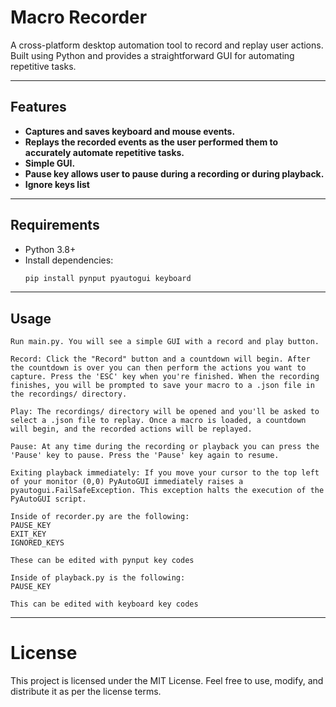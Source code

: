 # Macro Recorder

A cross-platform desktop automation tool to record and replay user actions. Built using Python and provides a straightforward GUI for automating repetitive tasks.

---

## Features

- **Captures and saves keyboard and mouse events.**
- **Replays the recorded events as the user performed them to accurately automate repetitive tasks.**
- **Simple GUI.**
- **Pause key allows user to pause during a recording or during playback.**
- **Ignore keys list**

---

## Requirements

- Python 3.8+
- Install dependencies:
  ```bash
  pip install pynput pyautogui keyboard
  ```

---

## Usage

    Run main.py. You will see a simple GUI with a record and play button.

    Record: Click the "Record" button and a countdown will begin. After the countdown is over you can then perform the actions you want to capture. Press the 'ESC' key when you're finished. When the recording finishes, you will be prompted to save your macro to a .json file in the recordings/ directory.

    Play: The recordings/ directory will be opened and you'll be asked to select a .json file to replay. Once a macro is loaded, a countdown will begin, and the recorded actions will be replayed.

    Pause: At any time during the recording or playback you can press the 'Pause' key to pause. Press the 'Pause' key again to resume.

    Exiting playback immediately: If you move your cursor to the top left of your monitor (0,0) PyAutoGUI immediately raises a pyautogui.FailSafeException. This exception halts the execution of the PyAutoGUI script.

    Inside of recorder.py are the following:
    PAUSE_KEY
    EXIT_KEY
    IGNORED_KEYS

    These can be edited with pynput key codes

    Inside of playback.py is the following:
    PAUSE_KEY

    This can be edited with keyboard key codes
---

# License

This project is licensed under the MIT License. Feel free to use, modify, and distribute it as per the license terms.
